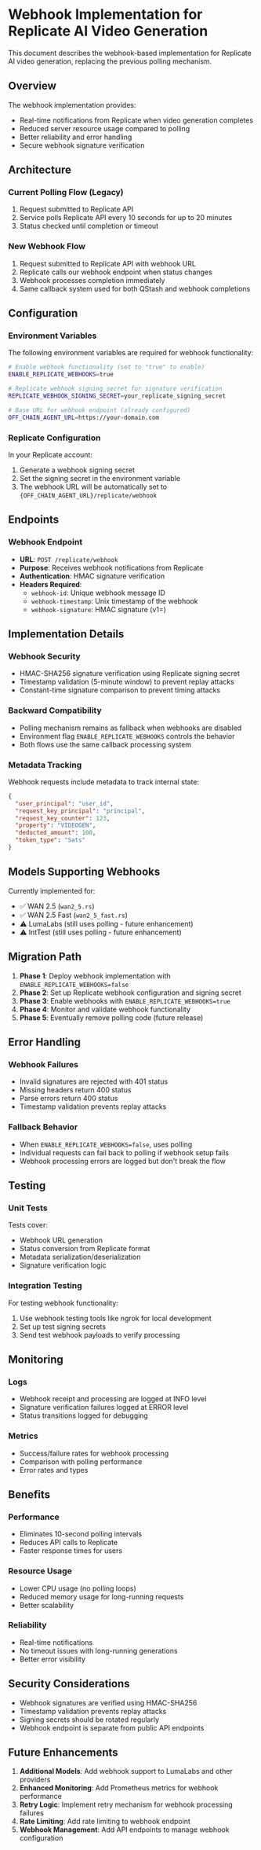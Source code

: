 # Webhook Implementation for Replicate AI Video Generation

This document describes the webhook-based implementation for Replicate AI video generation, replacing the previous polling mechanism.

## Overview

The webhook implementation provides:
- Real-time notifications from Replicate when video generation completes
- Reduced server resource usage compared to polling
- Better reliability and error handling
- Secure webhook signature verification

## Architecture

### Current Polling Flow (Legacy)
1. Request submitted to Replicate API
2. Service polls Replicate API every 10 seconds for up to 20 minutes
3. Status checked until completion or timeout

### New Webhook Flow
1. Request submitted to Replicate API with webhook URL
2. Replicate calls our webhook endpoint when status changes
3. Webhook processes completion immediately
4. Same callback system used for both QStash and webhook completions

## Configuration

### Environment Variables

The following environment variables are required for webhook functionality:

```bash
# Enable webhook functionality (set to "true" to enable)
ENABLE_REPLICATE_WEBHOOKS=true

# Replicate webhook signing secret for signature verification
REPLICATE_WEBHOOK_SIGNING_SECRET=your_replicate_signing_secret

# Base URL for webhook endpoint (already configured)
OFF_CHAIN_AGENT_URL=https://your-domain.com
```

### Replicate Configuration

In your Replicate account:
1. Generate a webhook signing secret
2. Set the signing secret in the environment variable
3. The webhook URL will be automatically set to `{OFF_CHAIN_AGENT_URL}/replicate/webhook`

## Endpoints

### Webhook Endpoint
- **URL**: `POST /replicate/webhook`
- **Purpose**: Receives webhook notifications from Replicate
- **Authentication**: HMAC signature verification
- **Headers Required**:
  - `webhook-id`: Unique webhook message ID
  - `webhook-timestamp`: Unix timestamp of the webhook
  - `webhook-signature`: HMAC signature (v1=<signature>)

## Implementation Details

### Webhook Security
- HMAC-SHA256 signature verification using Replicate signing secret
- Timestamp validation (5-minute window) to prevent replay attacks
- Constant-time signature comparison to prevent timing attacks

### Backward Compatibility
- Polling mechanism remains as fallback when webhooks are disabled
- Environment flag `ENABLE_REPLICATE_WEBHOOKS` controls the behavior
- Both flows use the same callback processing system

### Metadata Tracking
Webhook requests include metadata to track internal state:
```json
{
  "user_principal": "user_id",
  "request_key_principal": "principal",
  "request_key_counter": 123,
  "property": "VIDEOGEN",
  "deducted_amount": 100,
  "token_type": "Sats"
}
```

## Models Supporting Webhooks

Currently implemented for:
- ✅ WAN 2.5 (`wan2_5.rs`)
- ✅ WAN 2.5 Fast (`wan2_5_fast.rs`)
- ⚠️ LumaLabs (still uses polling - future enhancement)
- ⚠️ IntTest (still uses polling - future enhancement)

## Migration Path

1. **Phase 1**: Deploy webhook implementation with `ENABLE_REPLICATE_WEBHOOKS=false`
2. **Phase 2**: Set up Replicate webhook configuration and signing secret
3. **Phase 3**: Enable webhooks with `ENABLE_REPLICATE_WEBHOOKS=true`
4. **Phase 4**: Monitor and validate webhook functionality
5. **Phase 5**: Eventually remove polling code (future release)

## Error Handling

### Webhook Failures
- Invalid signatures are rejected with 401 status
- Missing headers return 400 status
- Parse errors return 400 status
- Timestamp validation prevents replay attacks

### Fallback Behavior
- When `ENABLE_REPLICATE_WEBHOOKS=false`, uses polling
- Individual requests can fail back to polling if webhook setup fails
- Webhook processing errors are logged but don't break the flow

## Testing

### Unit Tests
Tests cover:
- Webhook URL generation
- Status conversion from Replicate format
- Metadata serialization/deserialization
- Signature verification logic

### Integration Testing
For testing webhook functionality:
1. Use webhook testing tools like ngrok for local development
2. Set up test signing secrets
3. Send test webhook payloads to verify processing

## Monitoring

### Logs
- Webhook receipt and processing are logged at INFO level
- Signature verification failures logged at ERROR level
- Status transitions logged for debugging

### Metrics
- Success/failure rates for webhook processing
- Comparison with polling performance
- Error rates and types

## Benefits

### Performance
- Eliminates 10-second polling intervals
- Reduces API calls to Replicate
- Faster response times for users

### Resource Usage
- Lower CPU usage (no polling loops)
- Reduced memory usage for long-running requests
- Better scalability

### Reliability
- Real-time notifications
- No timeout issues with long-running generations
- Better error visibility

## Security Considerations

- Webhook signatures are verified using HMAC-SHA256
- Timestamp validation prevents replay attacks
- Signing secrets should be rotated regularly
- Webhook endpoint is separate from public API endpoints

## Future Enhancements

1. **Additional Models**: Add webhook support to LumaLabs and other providers
2. **Enhanced Monitoring**: Add Prometheus metrics for webhook performance
3. **Retry Logic**: Implement retry mechanism for webhook processing failures
4. **Rate Limiting**: Add rate limiting to webhook endpoint
5. **Webhook Management**: Add API endpoints to manage webhook configuration